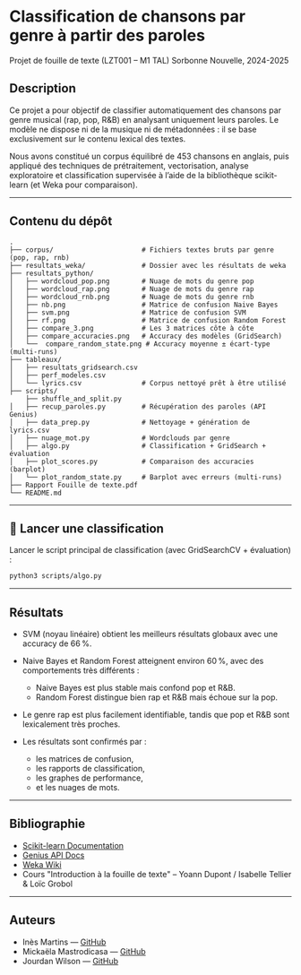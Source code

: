 # Classification de chansons par genre à partir des paroles

Projet de fouille de texte (LZT001 – M1 TAL)
Sorbonne Nouvelle, 2024-2025

## Description

Ce projet a pour objectif de classifier automatiquement des chansons par genre musical (rap, pop, R\&B) en analysant uniquement leurs paroles. Le modèle ne dispose ni de la musique ni de métadonnées : il se base exclusivement sur le contenu lexical des textes.

Nous avons constitué un corpus équilibré de 453 chansons en anglais, puis appliqué des techniques de prétraitement, vectorisation, analyse exploratoire et classification supervisée à l’aide de la bibliothèque scikit-learn (et Weka pour comparaison).

---

## Contenu du dépôt

```
.
├── corpus/                      # Fichiers textes bruts par genre (pop, rap, rnb)
├── resultats_weka/              # Dossier avec les résultats de weka
├── resultats_python/
│   ├── wordcloud_pop.png        # Nuage de mots du genre pop
│   ├── wordcloud_rap.png        # Nuage de mots du genre rap
│   ├── wordcloud_rnb.png        # Nuage de mots du genre rnb
│   ├── nb.png                   # Matrice de confusion Naive Bayes
│   ├── svm.png                  # Matrice de confusion SVM
│   ├── rf.png                   # Matrice de confusion Random Forest
│   ├── compare_3.png            # Les 3 matrices côte à côte
│   ├── compare_accuracies.png   # Accuracy des modèles (GridSearch)
│   └──  compare_random_state.png # Accuracy moyenne ± écart-type (multi-runs)
├── tableaux/
│   ├── resultats_gridsearch.csv
│   ├── perf_modeles.csv
│   └── lyrics.csv               # Corpus nettoyé prêt à être utilisé
├── scripts/
    ├── shuffle_and_split.py
│   ├── recup_paroles.py         # Récupération des paroles (API Genius)
│   ├── data_prep.py             # Nettoyage + génération de lyrics.csv
│   ├── nuage_mot.py             # Wordclouds par genre
│   ├── algo.py                  # Classification + GridSearch + évaluation
│   ├── plot_scores.py           # Comparaison des accuracies (barplot)
│   └── plot_random_state.py     # Barplot avec erreurs (multi-runs)
├── Rapport Fouille de texte.pdf
└── README.md

```
---

## 🚀 Lancer une classification

Lancer le script principal de classification (avec GridSearchCV + évaluation) :
```bash
python3 scripts/algo.py
```
---

## Résultats

* SVM (noyau linéaire) obtient les meilleurs résultats globaux avec une accuracy de 66 %.
* Naive Bayes et Random Forest atteignent environ 60 %, avec des comportements très différents :
  * Naive Bayes est plus stable mais confond pop et R\&B.
  * Random Forest distingue bien rap et R\&B mais échoue sur la pop.
* Le genre rap est plus facilement identifiable, tandis que pop et R\&B sont lexicalement très proches.

* Les résultats sont confirmés par :
  * les matrices de confusion,
  * les rapports de classification,
  * les graphes de performance,
  * et les nuages de mots.

---

## Bibliographie

* [Scikit-learn Documentation](https://scikit-learn.org/stable/)
* [Genius API Docs](https://docs.genius.com/)
* [Weka Wiki](https://waikato.github.io/weka-wiki/)
* Cours "Introduction à la fouille de texte" – Yoann Dupont / Isabelle Tellier & Loïc Grobol

---

## Auteurs

* Inès Martins — [GitHub](https://github.com/Inesmartins1912)
* Mickaëla Mastrodicasa — [GitHub](https://github.com/mickaela-mstr)
* Jourdan Wilson — [GitHub](https://github.com/jourdanwilson)
